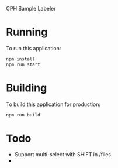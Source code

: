 CPH Sample Labeler

# Running

To run this application:

```bash
npm install
npm run start  
```

# Building

To build this application for production:

```bash
npm run build
```

# Todo

* Support multi-select with SHIFT in /files.
* 